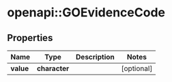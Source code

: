 # openapi::GOEvidenceCode


## Properties
Name | Type | Description | Notes
------------ | ------------- | ------------- | -------------
**value** | **character** |  | [optional] 


